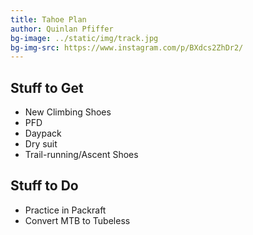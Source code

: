 ```yaml
---
title: Tahoe Plan
author: Quinlan Pfiffer
bg-image: ../static/img/track.jpg
bg-img-src: https://www.instagram.com/p/BXdcs2ZhDr2/
---
```


## Stuff to Get

* New Climbing Shoes
* PFD
* Daypack
* Dry suit
* Trail-running/Ascent Shoes

## Stuff to Do

* Practice in Packraft
* Convert MTB to Tubeless

